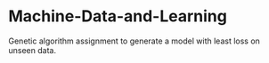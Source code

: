 # Machine-Data-and-Learning
Genetic algorithm assignment to generate a model with least loss on unseen data.
